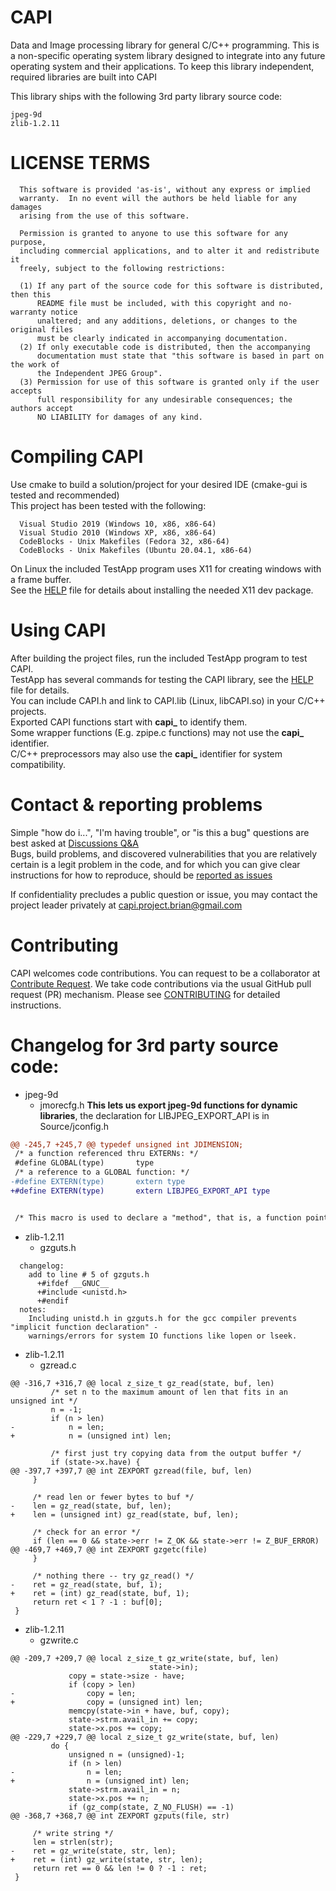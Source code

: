# CAPI

Data and Image processing library for general C/C++ programming. This is a non-specific operating system library designed to integrate into any future operating system and their applications. To keep this library independent, required libraries are built into CAPI

This library ships with the following 3rd party library source code:  
```
jpeg-9d  
zlib-1.2.11  
```

LICENSE TERMS
=============
```
  This software is provided 'as-is', without any express or implied
  warranty.  In no event will the authors be held liable for any damages
  arising from the use of this software.
  
  Permission is granted to anyone to use this software for any purpose,
  including commercial applications, and to alter it and redistribute it
  freely, subject to the following restrictions:
  
  (1) If any part of the source code for this software is distributed, then this
      README file must be included, with this copyright and no-warranty notice
      unaltered; and any additions, deletions, or changes to the original files
      must be clearly indicated in accompanying documentation.
  (2) If only executable code is distributed, then the accompanying
      documentation must state that "this software is based in part on the work of
      the Independent JPEG Group".
  (3) Permission for use of this software is granted only if the user accepts
      full responsibility for any undesirable consequences; the authors accept
      NO LIABILITY for damages of any kind.
```

# Compiling CAPI
Use cmake to build a solution/project for your desired IDE (cmake-gui is tested and recommended)  
This project has been tested with the following:  
```
  Visual Studio 2019 (Windows 10, x86, x86-64)
  Visual Studio 2010 (Windows XP, x86, x86-64)
  CodeBlocks - Unix Makefiles (Fedora 32, x86-64)
  CodeBlocks - Unix Makefiles (Ubuntu 20.04.1, x86-64)
```
On Linux the included TestApp program uses X11 for creating windows with a frame buffer.  
See the [HELP](https://github.com/b-sullender/CAPI/blob/main/HELP.md) file for details about installing the needed X11 dev package.  


# Using CAPI
After building the project files, run the included TestApp program to test CAPI.  
TestApp has several commands for testing the CAPI library, see the [HELP](https://github.com/b-sullender/CAPI/blob/main/HELP.md) file for details.  
You can include CAPI.h and link to CAPI.lib (Linux, libCAPI.so) in your C/C++ projects.  
Exported CAPI functions start with **capi_** to identify them.  
Some wrapper functions (E.g. zpipe.c functions) may not use the **capi_** identifier.  
C/C++ preprocessors may also use the **capi_** identifier for system compatibility.  

# Contact & reporting problems
Simple "how do i...", "I'm having trouble", or "is this a bug" questions are best asked at [Discussions Q&A](https://github.com/b-sullender/CAPI/discussions/categories/q-a)  
Bugs, build problems, and discovered vulnerabilities that you are relatively certain is a legit problem in the code, and for which you can give clear instructions for how to reproduce, should be [reported as issues](https://github.com/b-sullender/CAPI/issues)

If confidentiality precludes a public question or issue, you may contact the project leader privately at capi.project.brian@gmail.com

# Contributing
CAPI welcomes code contributions. You can request to be a collaborator at [Contribute Request](https://github.com/b-sullender/CAPI/discussions/categories/contribute-request). We take code contributions via the usual GitHub pull request (PR) mechanism. Please see [CONTRIBUTING](https://github.com/b-sullender/CAPI/blob/main/CONTRIBUTING.md) for detailed instructions.

# Changelog for 3rd party source code:
  
- jpeg-9d  
  - jmorecfg.h **This lets us export jpeg-9d functions for dynamic libraries**, the declaration for LIBJPEG_EXPORT_API is in Source/jconfig.h
```diff
@@ -245,7 +245,7 @@ typedef unsigned int JDIMENSION;
 /* a function referenced thru EXTERNs: */
 #define GLOBAL(type)		type
 /* a reference to a GLOBAL function: */
-#define EXTERN(type)		extern type
+#define EXTERN(type)		extern LIBJPEG_EXPORT_API type


 /* This macro is used to declare a "method", that is, a function pointer.
```
- zlib-1.2.11
  - gzguts.h
```
  changelog:
    add to line # 5 of gzguts.h
      +#ifdef __GNUC__
      +#include <unistd.h>
      +#endif
  notes:
    Including unistd.h in gzguts.h for the gcc compiler prevents "implicit function declaration" -
    warnings/errors for system IO functions like lopen or lseek.

```
- zlib-1.2.11
  - gzread.c
```
@@ -316,7 +316,7 @@ local z_size_t gz_read(state, buf, len)
         /* set n to the maximum amount of len that fits in an unsigned int */
         n = -1;
         if (n > len)
-            n = len;
+            n = (unsigned int) len;

         /* first just try copying data from the output buffer */
         if (state->x.have) {
@@ -397,7 +397,7 @@ int ZEXPORT gzread(file, buf, len)
     }

     /* read len or fewer bytes to buf */
-    len = gz_read(state, buf, len);
+    len = (unsigned int) gz_read(state, buf, len);

     /* check for an error */
     if (len == 0 && state->err != Z_OK && state->err != Z_BUF_ERROR)
@@ -469,7 +469,7 @@ int ZEXPORT gzgetc(file)
     }

     /* nothing there -- try gz_read() */
-    ret = gz_read(state, buf, 1);
+    ret = (int) gz_read(state, buf, 1);
     return ret < 1 ? -1 : buf[0];
 }

```
- zlib-1.2.11
  - gzwrite.c
```
@@ -209,7 +209,7 @@ local z_size_t gz_write(state, buf, len)
                               state->in);
             copy = state->size - have;
             if (copy > len)
-                copy = len;
+                copy = (unsigned int) len;
             memcpy(state->in + have, buf, copy);
             state->strm.avail_in += copy;
             state->x.pos += copy;
@@ -229,7 +229,7 @@ local z_size_t gz_write(state, buf, len)
         do {
             unsigned n = (unsigned)-1;
             if (n > len)
-                n = len;
+                n = (unsigned int) len;
             state->strm.avail_in = n;
             state->x.pos += n;
             if (gz_comp(state, Z_NO_FLUSH) == -1)
@@ -368,7 +368,7 @@ int ZEXPORT gzputs(file, str)

     /* write string */
     len = strlen(str);
-    ret = gz_write(state, str, len);
+    ret = (int) gz_write(state, str, len);
     return ret == 0 && len != 0 ? -1 : ret;
 }

```
